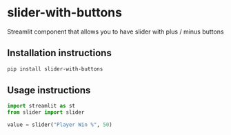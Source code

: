 # slider-with-buttons

Streamlit component that allows you to have slider with plus / minus buttons

## Installation instructions

```sh
pip install slider-with-buttons
```

## Usage instructions

```python
import streamlit as st
from slider import slider

value = slider("Player Win %", 50)
```
